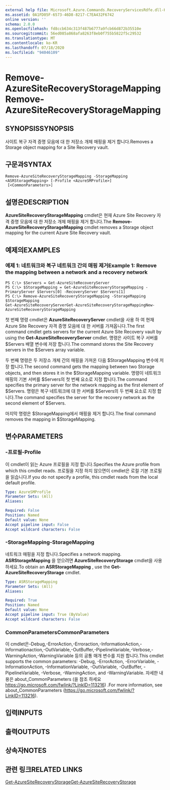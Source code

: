 ```yaml
---
external help file: Microsoft.Azure.Commands.RecoveryServicesRdfe.dll-Help.xml
ms.assetid: 0A1FD05F-6573-46D8-8217-C7EA432F6742
online version: ''
schema: 2.0.0
ms.openlocfilehash: fd8ccb634c313f487b6777a9fcb66d872b35510e
ms.sourcegitcommit: 56ed085a868afa8263f8eb0f755b5822f5c29532
ms.translationtype: MT
ms.contentlocale: ko-KR
ms.lasthandoff: 07/18/2020
ms.locfileid: "94046109"
---
```

# <span data-ttu-id="b82e3-101">Remove-AzureSiteRecoveryStorageMapping</span><span class="sxs-lookup"><span data-stu-id="b82e3-101">Remove-AzureSiteRecoveryStorageMapping</span></span>

## <span data-ttu-id="b82e3-102">SYNOPSIS</span><span class="sxs-lookup"><span data-stu-id="b82e3-102">SYNOPSIS</span></span>
<span data-ttu-id="b82e3-103">사이트 복구 자격 증명 모음에 대 한 저장소 개체 매핑을 제거 합니다.</span><span class="sxs-lookup"><span data-stu-id="b82e3-103">Removes a Storage object mapping for a Site Recovery vault.</span></span>

## <span data-ttu-id="b82e3-104">구문과</span><span class="sxs-lookup"><span data-stu-id="b82e3-104">SYNTAX</span></span>

```
Remove-AzureSiteRecoveryStorageMapping -StorageMapping <ASRStorageMapping> [-Profile <AzureSMProfile>]
 [<CommonParameters>]
```

## <span data-ttu-id="b82e3-105">설명은</span><span class="sxs-lookup"><span data-stu-id="b82e3-105">DESCRIPTION</span></span>
<span data-ttu-id="b82e3-106">**AzureSiteRecoveryStorageMapping** cmdlet은 현재 Azure Site Recovery 자격 증명 모음에 대 한 저장소 개체 매핑을 제거 합니다.</span><span class="sxs-lookup"><span data-stu-id="b82e3-106">The **Remove-AzureSiteRecoveryStorageMapping** cmdlet removes a Storage object mapping for the current Azure Site Recovery vault.</span></span>

## <span data-ttu-id="b82e3-107">예제의</span><span class="sxs-lookup"><span data-stu-id="b82e3-107">EXAMPLES</span></span>

### <span data-ttu-id="b82e3-108">예제 1: 네트워크와 복구 네트워크 간의 매핑 제거</span><span class="sxs-lookup"><span data-stu-id="b82e3-108">Example 1: Remove the mapping between a network and a recovery network</span></span>
```
PS C:\> $Servers = Get-AzureSiteRecoveryServer
PS C:\> $StorageMapping = Get-AzureSiteRecoveryStorageMapping -PrimaryServer $Servers[0] -RecoveryServer $Servers[1]
PS C:\> Remove-AzureSiteRecoveryStorageMapping -StorageMapping $StorageMapping
Get-AzureSiteRecoveryServerGet-AzureSiteRecoveryStorageMappingNew-AzureSiteRecoveryStorageMapping
```

<span data-ttu-id="b82e3-109">첫 번째 명령 cmdlet은 **AzureSiteRecoveryServer** cmdlet을 사용 하 여 현재 Azure Site Recovery 자격 증명 모음에 대 한 서버를 가져옵니다.</span><span class="sxs-lookup"><span data-stu-id="b82e3-109">The first command cmdlet gets servers for the current Azure Site Recovery vault by using the **Get-AzureSiteRecoveryServer** cmdlet.</span></span>
<span data-ttu-id="b82e3-110">명령은 사이트 복구 서버를 $Servers 배열 변수에 저장 합니다.</span><span class="sxs-lookup"><span data-stu-id="b82e3-110">The command stores the Site Recovery servers in the $Servers array variable.</span></span>

<span data-ttu-id="b82e3-111">두 번째 명령은 두 저장소 개체 간의 매핑을 가져온 다음 $StorageMapping 변수에 저장 합니다.</span><span class="sxs-lookup"><span data-stu-id="b82e3-111">The second command gets the mapping between two Storage objects, and then stores it in the $StorageMapping variable.</span></span>
<span data-ttu-id="b82e3-112">명령이 네트워크 매핑의 기본 서버를 $Servers의 첫 번째 요소로 지정 합니다.</span><span class="sxs-lookup"><span data-stu-id="b82e3-112">The command specifies the primary server for the network mapping as the first element of $Servers.</span></span>
<span data-ttu-id="b82e3-113">명령은 복구 네트워크에 대 한 서버를 $Servers의 두 번째 요소로 지정 합니다.</span><span class="sxs-lookup"><span data-stu-id="b82e3-113">The command specifies the server for the recovery network as the second element of $Servers.</span></span>

<span data-ttu-id="b82e3-114">마지막 명령은 $StorageMapping에서 매핑을 제거 합니다.</span><span class="sxs-lookup"><span data-stu-id="b82e3-114">The final command removes the mapping in $StorageMapping.</span></span>

## <span data-ttu-id="b82e3-115">변수</span><span class="sxs-lookup"><span data-stu-id="b82e3-115">PARAMETERS</span></span>

### <span data-ttu-id="b82e3-116">-프로필</span><span class="sxs-lookup"><span data-stu-id="b82e3-116">-Profile</span></span>
<span data-ttu-id="b82e3-117">이 cmdlet이 읽는 Azure 프로필을 지정 합니다.</span><span class="sxs-lookup"><span data-stu-id="b82e3-117">Specifies the Azure profile from which this cmdlet reads.</span></span>
<span data-ttu-id="b82e3-118">프로필을 지정 하지 않으면이 cmdlet은 로컬 기본 프로필을 읽습니다.</span><span class="sxs-lookup"><span data-stu-id="b82e3-118">If you do not specify a profile, this cmdlet reads from the local default profile.</span></span>

```yaml
Type: AzureSMProfile
Parameter Sets: (All)
Aliases: 

Required: False
Position: Named
Default value: None
Accept pipeline input: False
Accept wildcard characters: False
```

### <span data-ttu-id="b82e3-119">-StorageMapping</span><span class="sxs-lookup"><span data-stu-id="b82e3-119">-StorageMapping</span></span>
<span data-ttu-id="b82e3-120">네트워크 매핑을 지정 합니다.</span><span class="sxs-lookup"><span data-stu-id="b82e3-120">Specifies a network mapping.</span></span>
<span data-ttu-id="b82e3-121">**ASRStorageMapping** 을 얻으려면 **AzureSiteRecoveryStorage** cmdlet을 사용 하세요.</span><span class="sxs-lookup"><span data-stu-id="b82e3-121">To obtain an **ASRStorageMapping** , use the **Get-AzureSiteRecoveryStorage** cmdlet.</span></span>

```yaml
Type: ASRStorageMapping
Parameter Sets: (All)
Aliases: 

Required: True
Position: Named
Default value: None
Accept pipeline input: True (ByValue)
Accept wildcard characters: False
```

### <span data-ttu-id="b82e3-122">CommonParameters</span><span class="sxs-lookup"><span data-stu-id="b82e3-122">CommonParameters</span></span>
<span data-ttu-id="b82e3-123">이 cmdlet은-Debug,-ErrorAction,-Erroraction,-InformationAction,-Informationaction,-OutVariable,-OutBuffer,-PipelineVariable,-Verbose,-WarningAction,-WarningVariable 등의 공통 매개 변수를 지원 합니다.</span><span class="sxs-lookup"><span data-stu-id="b82e3-123">This cmdlet supports the common parameters: -Debug, -ErrorAction, -ErrorVariable, -InformationAction, -InformationVariable, -OutVariable, -OutBuffer, -PipelineVariable, -Verbose, -WarningAction, and -WarningVariable.</span></span> <span data-ttu-id="b82e3-124">자세한 내용은 about_CommonParameters (을 참조 하세요 https://go.microsoft.com/fwlink/?LinkID=113216) .</span><span class="sxs-lookup"><span data-stu-id="b82e3-124">For more information, see about_CommonParameters (https://go.microsoft.com/fwlink/?LinkID=113216).</span></span>

## <span data-ttu-id="b82e3-125">입력</span><span class="sxs-lookup"><span data-stu-id="b82e3-125">INPUTS</span></span>

## <span data-ttu-id="b82e3-126">출력</span><span class="sxs-lookup"><span data-stu-id="b82e3-126">OUTPUTS</span></span>

## <span data-ttu-id="b82e3-127">상속자</span><span class="sxs-lookup"><span data-stu-id="b82e3-127">NOTES</span></span>

## <span data-ttu-id="b82e3-128">관련 링크</span><span class="sxs-lookup"><span data-stu-id="b82e3-128">RELATED LINKS</span></span>

[<span data-ttu-id="b82e3-129">Get-AzureSiteRecoveryStorage</span><span class="sxs-lookup"><span data-stu-id="b82e3-129">Get-AzureSiteRecoveryStorage</span></span>](./Get-AzureSiteRecoveryStorage.md)


